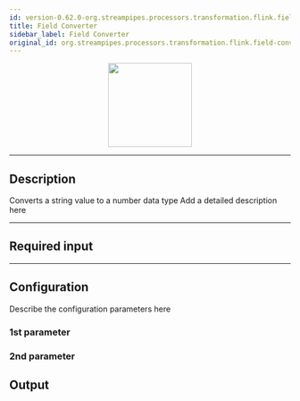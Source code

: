 ```yaml
---
id: version-0.62.0-org.streampipes.processors.transformation.flink.field-converter
title: Field Converter
sidebar_label: Field Converter
original_id: org.streampipes.processors.transformation.flink.field-converter
---
```




<p align="center"> 
    <img src="/img/pipeline-elements/org.streampipes.processors.transformation.flink.field-converter/icon.png" width="150px;" class="pe-image-documentation"/>
</p>

***

## Description

Converts a string value to a number data type
Add a detailed description here

***

## Required input


***

## Configuration

Describe the configuration parameters here

### 1st parameter


### 2nd parameter

## Output
